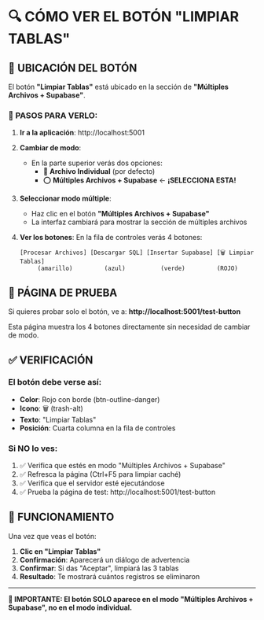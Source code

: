 # 🔍 CÓMO VER EL BOTÓN "LIMPIAR TABLAS"

## 📍 UBICACIÓN DEL BOTÓN

El botón **"Limpiar Tablas"** está ubicado en la sección de **"Múltiples Archivos + Supabase"**.

### 🎯 PASOS PARA VERLO:

1. **Ir a la aplicación**: http://localhost:5001

2. **Cambiar de modo**: 
   - En la parte superior verás dos opciones:
     - 🔘 **Archivo Individual** (por defecto)
     - ⭕ **Múltiples Archivos + Supabase** ← **¡SELECCIONA ESTA!**

3. **Seleccionar modo múltiple**:
   - Haz clic en el botón **"Múltiples Archivos + Supabase"**
   - La interfaz cambiará para mostrar la sección de múltiples archivos

4. **Ver los botones**:
   En la fila de controles verás 4 botones:
   ```
   [Procesar Archivos] [Descargar SQL] [Insertar Supabase] [🗑️ Limpiar Tablas]
        (amarillo)         (azul)          (verde)         (ROJO)
   ```

## 🧪 PÁGINA DE PRUEBA

Si quieres probar solo el botón, ve a:
**http://localhost:5001/test-button**

Esta página muestra los 4 botones directamente sin necesidad de cambiar de modo.

## ✅ VERIFICACIÓN

### El botón debe verse así:
- **Color**: Rojo con borde (btn-outline-danger)
- **Icono**: 🗑️ (trash-alt)
- **Texto**: "Limpiar Tablas"
- **Posición**: Cuarta columna en la fila de controles

### Si NO lo ves:
1. ✅ Verifica que estés en modo "Múltiples Archivos + Supabase"
2. ✅ Refresca la página (Ctrl+F5 para limpiar caché)
3. ✅ Verifica que el servidor esté ejecutándose
4. ✅ Prueba la página de test: http://localhost:5001/test-button

## 🔄 FUNCIONAMIENTO

Una vez que veas el botón:

1. **Clic en "Limpiar Tablas"**
2. **Confirmación**: Aparecerá un diálogo de advertencia
3. **Confirmar**: Si das "Aceptar", limpiará las 3 tablas
4. **Resultado**: Te mostrará cuántos registros se eliminaron

---

**🎯 IMPORTANTE: El botón SOLO aparece en el modo "Múltiples Archivos + Supabase", no en el modo individual.**
